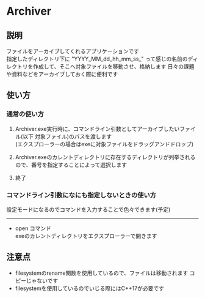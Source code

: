 # Archiver
## 説明
ファイルをアーカイブしてくれるアプリケーションです  
指定したディレクトリ下に "YYYY_MM_dd_hh_mm_ss_" って感じの名前のディレクトリを作成して、そこへ対象ファイルを移動させ、格納します
日々の課題や資料などをアーカイブしておく際に便利です

## 使い方
### 通常の使い方
1. Archiver.exe実行時に、コマンドライン引数としてアーカイブしたいファイル(以下 対象ファイル)のパスを渡します  
(エクスプローラーの場合はexeに対象ファイルをドラッグアンドドロップ)

2. Archiver.exeのカレントディレクトリに存在するディレクトリが列挙されるので、番号を指定することによって選択します

3. 終了

### コマンドライン引数になにも指定しないときの使い方
設定モードになるのでコマンドを入力することで色々できます(予定)  

-------------------------------------------
* open コマンド  
exeのカレントディレクトリをエクスプローラーで開きます

## 注意点
* filesystemのrename関数を使用しているので、ファイルは移動されます コピーじゃないです
* filesystemを使用しているのでいじる際にはC++17が必要です
